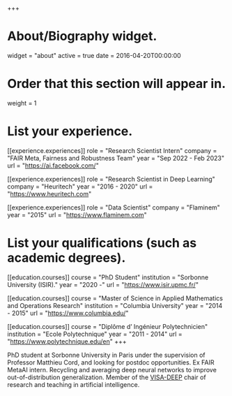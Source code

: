 +++
# About/Biography widget.
widget = "about"
active = true
date = 2016-04-20T00:00:00

# Order that this section will appear in.
weight = 1

# List your experience.
[[experience.experiences]]
  role = "Research Scientist Intern"
  company = "FAIR Meta, Fairness and Robustness Team"
  year = "Sep 2022 - Feb 2023"
  url = "https://ai.facebook.com/"

[[experience.experiences]]
  role = "Research Scientist in Deep Learning"
  company = "Heuritech"
  year = "2016 - 2020"
  url = "https://www.heuritech.com"

[[experience.experiences]]
  role = "Data Scientist"
  company = "Flaminem"
  year = "2015"
  url = "https://www.flaminem.com"


# List your qualifications (such as academic degrees).
[[education.courses]]
  course = "PhD Student"
  institution = "Sorbonne University (ISIR)."
  year = "2020 -"
  url = "https://www.isir.upmc.fr/"

[[education.courses]]
  course = "Master of Science in Applied Mathematics and Operations Research"
  institution = "Columbia University"
  year = "2014 - 2015"
  url = "https://www.columbia.edu/"

[[education.courses]]
  course = "Diplôme d’ Ingénieur Polytechnicien"
  institution = "Ecole Polytechnique"
  year = "2011 - 2014"
  url = "https://www.polytechnique.edu/en"
+++


PhD student at Sorbonne University in Paris under the supervision of Professor Matthieu Cord, and looking for postdoc opportunities. Ex FAIR MetaAI intern. Recycling and averaging deep neural networks to improve out-of-distribution generalization. Member of the [VISA-DEEP](https://chaire-visadeep.github.io/) chair of research and teaching in artificial intelligence.

